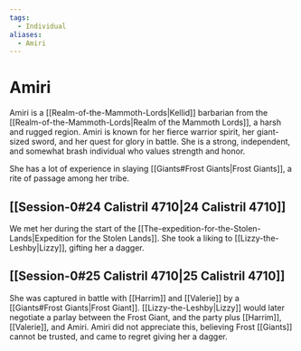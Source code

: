 ```yaml
---
tags:
  - Individual
aliases:
  - Amiri
---
```

# Amiri
Amiri is a [[Realm-of-the-Mammoth-Lords|Kellid]] barbarian from the [[Realm-of-the-Mammoth-Lords|Realm of the Mammoth Lords]], a harsh and rugged region. Amiri is known for her fierce warrior spirit, her giant-sized sword, and her quest for glory in battle. She is a strong, independent, and somewhat brash individual who values strength and honor.

She has a lot of experience in slaying [[Giants#Frost Giants|Frost Giants]], a rite of passage among her tribe.  

## [[Session-0#24 Calistril 4710|24 Calistril 4710]]
We met her during the start of the [[The-expedition-for-the-Stolen-Lands|Expedition for the Stolen Lands]]. She took a liking to [[Lizzy-the-Leshby|Lizzy]], gifting her a dagger.

## [[Session-0#25 Calistril 4710|25 Calistril 4710]]
She was captured in battle with [[Harrim]] and [[Valerie]] by a [[Giants#Frost Giants|Frost Giant]]. [[Lizzy-the-Leshby|Lizzy]] would later negotiate a parlay between the Frost Giant, and the party plus [[Harrim]], [[Valerie]], and Amiri. Amiri did not appreciate this, believing Frost [[Giants]] cannot be trusted, and came to regret giving her a dagger. 